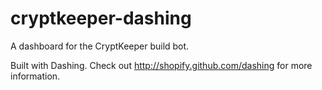 # cryptkeeper-dashing
A dashboard for the CryptKeeper build bot.

Built with Dashing. Check out http://shopify.github.com/dashing for more
information.
